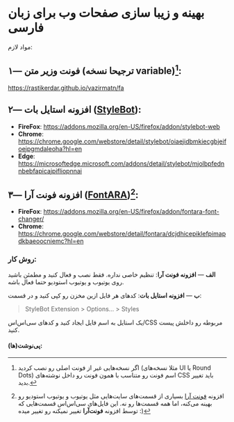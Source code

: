 # بهینه و زیبا سازی صفحات وب برای زبان فارسی

مواد لازم:

## ۱— فونت وزیر متن (ترجیحا نسخه variable)[^1]:

https://rastikerdar.github.io/vazirmatn/fa

## ۲— افزونه استایل بات ([StyleBot](https://stylebot.dev)):

- **FireFox**: https://addons.mozilla.org/en-US/firefox/addon/stylebot-web
- **Chrome**: https://chrome.google.com/webstore/detail/stylebot/oiaejidbmkiecgbjeifoejpgmdaleoha?hl=en
- **Edge**: https://microsoftedge.microsoft.com/addons/detail/stylebot/mjolbpfednnbebfapicajpifliopnnai

## ۳— افزونه فونت آرا ([FontARA](https://mimalef70.github.io/fontara))[^2]:
- **FireFox**: https://addons.mozilla.org/en-US/firefox/addon/fontara-font-changer/
- **Chrome**: https://chrome.google.com/webstore/detail/fontara/dcjdhicepiklefpimapdkbaeoocniemc?hl=en

### روش کار:
**الف** — **افزونه فونت آرا**: تنظیم خاصی نداره. فقط نصب و فعال کنید و مطمئن باشید روی یوتیوب و یوتیوب استودیو حتما فعال باشه.      

**ب** — **افزونه استایل بات**: 
کدهای هر فایل ازین مخزن رو کپی کنید و در قسمت:

> StyleBot Extension > Options... > Styles

یک استایل به اسم فایل ایجاد کنید و کدهای سی‌اس‌اس/CSS مربوطه رو داخلش پیست کنید.

#### پی‌نوشت‌(ها):
[^1]: اگر نسخه‌هایی غیر از فونت اصلی رو نصب کردید (مثلا نسخه‌های UI یا Round Dots) اسم فونت رو متناسب با همون فونت رو داخل نوشته‌های CSS باید تغییر بدید.
[^2]: افزونه [فونت آرا](https://mimalef70.github.io/fontara) بسیاری از قسمت‌های سایت‌هایی مثل یوتیوب و یوتیوب استودیو رو بهینه می‌کنه، اما همه قسمت‌ها رو نه. این فایل‌های سی‌اس‌اس قسمت‌هایی که توسط افزونه **فونت‌آرا** تغییر نمیکنه رو تغییر میده :)
